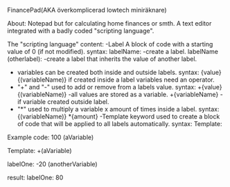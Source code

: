 FinancePad(AKA överkomplicerad lowtech miniräknare)

About:
Notepad but for calculating home finances or smth. A text editor integrated with a badly coded "scripting language".

The "scripting language" content:
-Label
  A block of code with a starting value of 0 (if not modified).
  syntax:
    labelName: -create a label.
    labelName (otherlabel): -create a label that inherits the value of another label.
- variables
  can be created both inside and outside labels.
  syntax:
    {value} {(variableName)}
  if created inside a label variables need an operator.
- "+" and "-"
  used to add or remove from a labels value.
  syntax:
    +{value} {(variableName)} -all values are stored as a variable.
    +{variableName} -if variable created outside label.
- "*"
  used to multiply a variable x amount of times inside a label.
  syntax:
    {(variableName)} *{amount}
-Template keyword
  used to create a block of code that will be applied to all labels automatically.
  syntax:
  Template:

Example code:
100 (aVariable)

Template:
+(aVariable)

labelOne:
-20 (anotherVariable)

result:
labelOne: 80
  
